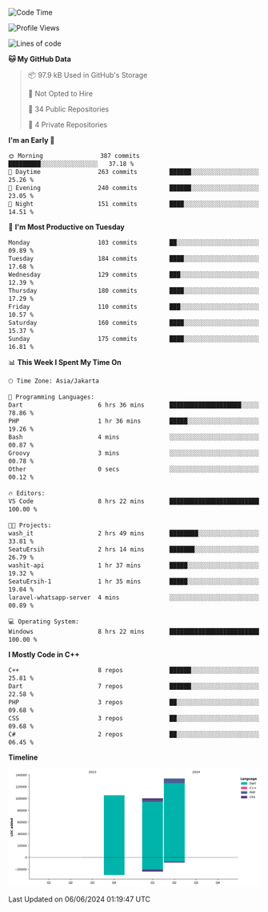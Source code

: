 <!--START_SECTION:waka-->
![Code Time](http://img.shields.io/badge/Code%20Time-100%20hrs%2049%20mins-blue)

![Profile Views](http://img.shields.io/badge/Profile%20Views-1-blue)

![Lines of code](https://img.shields.io/badge/From%20Hello%20World%20I%27ve%20Written-339.5%20thousand%20lines%20of%20code-blue)

**🐱 My GitHub Data** 

> 📦 97.9 kB Used in GitHub's Storage 
 > 
> 🚫 Not Opted to Hire
 > 
> 📜 34 Public Repositories 
 > 
> 🔑 4 Private Repositories 
 > 
**I'm an Early 🐤** 

```text
🌞 Morning                387 commits         █████████░░░░░░░░░░░░░░░░   37.18 % 
🌆 Daytime                263 commits         ██████░░░░░░░░░░░░░░░░░░░   25.26 % 
🌃 Evening                240 commits         ██████░░░░░░░░░░░░░░░░░░░   23.05 % 
🌙 Night                  151 commits         ████░░░░░░░░░░░░░░░░░░░░░   14.51 % 
```
📅 **I'm Most Productive on Tuesday** 

```text
Monday                   103 commits         ██░░░░░░░░░░░░░░░░░░░░░░░   09.89 % 
Tuesday                  184 commits         ████░░░░░░░░░░░░░░░░░░░░░   17.68 % 
Wednesday                129 commits         ███░░░░░░░░░░░░░░░░░░░░░░   12.39 % 
Thursday                 180 commits         ████░░░░░░░░░░░░░░░░░░░░░   17.29 % 
Friday                   110 commits         ███░░░░░░░░░░░░░░░░░░░░░░   10.57 % 
Saturday                 160 commits         ████░░░░░░░░░░░░░░░░░░░░░   15.37 % 
Sunday                   175 commits         ████░░░░░░░░░░░░░░░░░░░░░   16.81 % 
```


📊 **This Week I Spent My Time On** 

```text
🕑︎ Time Zone: Asia/Jakarta

💬 Programming Languages: 
Dart                     6 hrs 36 mins       ████████████████████░░░░░   78.86 % 
PHP                      1 hr 36 mins        █████░░░░░░░░░░░░░░░░░░░░   19.26 % 
Bash                     4 mins              ░░░░░░░░░░░░░░░░░░░░░░░░░   00.87 % 
Groovy                   3 mins              ░░░░░░░░░░░░░░░░░░░░░░░░░   00.78 % 
Other                    0 secs              ░░░░░░░░░░░░░░░░░░░░░░░░░   00.12 % 

🔥 Editors: 
VS Code                  8 hrs 22 mins       █████████████████████████   100.00 % 

🐱‍💻 Projects: 
wash_it                  2 hrs 49 mins       ████████░░░░░░░░░░░░░░░░░   33.81 % 
SeatuErsih               2 hrs 14 mins       ███████░░░░░░░░░░░░░░░░░░   26.79 % 
washit-api               1 hr 37 mins        █████░░░░░░░░░░░░░░░░░░░░   19.32 % 
SeatuErsih-1             1 hr 35 mins        █████░░░░░░░░░░░░░░░░░░░░   19.04 % 
laravel-whatsapp-server  4 mins              ░░░░░░░░░░░░░░░░░░░░░░░░░   00.89 % 

💻 Operating System: 
Windows                  8 hrs 22 mins       █████████████████████████   100.00 % 
```

**I Mostly Code in C++** 

```text
C++                      8 repos             ██████░░░░░░░░░░░░░░░░░░░   25.81 % 
Dart                     7 repos             ██████░░░░░░░░░░░░░░░░░░░   22.58 % 
PHP                      3 repos             ██░░░░░░░░░░░░░░░░░░░░░░░   09.68 % 
CSS                      3 repos             ██░░░░░░░░░░░░░░░░░░░░░░░   09.68 % 
C#                       2 repos             ██░░░░░░░░░░░░░░░░░░░░░░░   06.45 % 
```



**Timeline**

![Lines of Code chart](https://raw.githubusercontent.com/PradiptaAhmad/PradiptaAhmad/main/assets/bar_graph.png)


 Last Updated on 06/06/2024 01:19:47 UTC
<!--END_SECTION:waka-->
